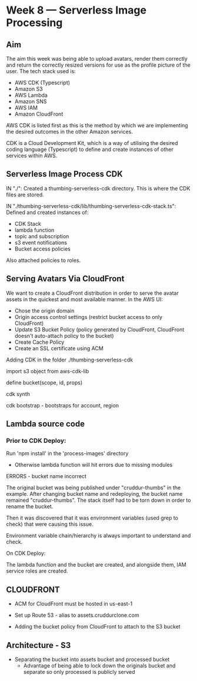 # Week 8 — Serverless Image Processing

## Aim
The aim this week was being able to upload avatars, render them correctly and return the correctly resized versions for use as the profile picture of the user.
The tech stack used is:
- AWS CDK (Typescript)
- Amazon S3
- AWS Lambda
- Amazon SNS
- AWS IAM
- Amazon CloudFront

AWS CDK is listed first as this is the method by which we are implementing the desired outcomes in the other Amazon services.

CDK is a Cloud Development Kit, which is a way of utilising the desired coding language (Typescript) to define and create instances of 
other services within AWS.

## Serverless Image Process CDK
IN "./":
Created a thumbing-serverless-cdk directory. This is where the CDK files are stored.

IN "./thumbing-serverless-cdk/lib/thumbing-serverless-cdk-stack.ts":
    Defined and created instances of:
- CDK Stack
- lambda function
- topic and subscription
- s3 event notifications
- Bucket access policies

Also attached policies to roles.


## Serving Avatars Via CloudFront
We want to create a CloudFront distribution in order to serve the avatar assets in the quickest and most available manner.
In the AWS UI:
- Chose the origin domain
- Origin access control settings (restrict bucket access to only CloudFront)
- Update S3 Bucket Policy (policy generated by CloudFront, CloudFront doesn't auto-attach policy to the bucket)
- Create Cache Policy
- Create an SSL certificate using ACM

Adding CDK in the folder ./thumbing-serverless-cdk

import s3 object from aws-cdk-lib

define bucket(scope, id, props)

cdk synth

cdk bootstrap - bootstraps for account, region

## Lambda source code

### Prior to CDK Deploy:
Run 'npm install' in the 'process-images' directory
- Otherwise lambda function will hit errors due to missing modules


ERRORS - bucket name incorrect

The original bucket was being published under "cruddur-thumbs" in the example. After changing bucket name and redeploying, the bucket name remained "cruddur-thumbs". The stack itself had to be torn down in order to rename the bucket.

Then it was discovered that it was environment variables (used grep to check) that were causing this issue.

Environment variable chain/hierarchy is always important to understand and check.

On CDK Deploy:

The lambda function and the bucket are created, and alongside them, IAM service roles are created.



## CLOUDFRONT

- ACM for CloudFront must be hosted in us-east-1

- Set up Route 53 - alias to assets.cruddurclone.com

- Adding the bucket policy from CloudFront to attach to the S3 bucket


## Architecture - S3
- Separating the bucket into assets bucket and processed bucket
    - Advantage of being able to lock down the originals bucket and separate so only processed is publicly served
